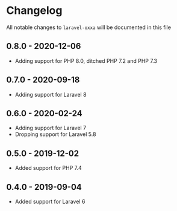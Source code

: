 # Changelog

All notable changes to `laravel-oxxa` will be documented in this file

## 0.8.0 - 2020-12-06

- Adding support for PHP 8.0, ditched PHP 7.2 and PHP 7.3

## 0.7.0 - 2020-09-18

- Adding support for Laravel 8

## 0.6.0 - 2020-02-24

- Adding support for Laravel 7
- Dropping support for Laravel 5.8

## 0.5.0 - 2019-12-02

- Added support for PHP 7.4

## 0.4.0 - 2019-09-04

- Added support for Laravel 6
